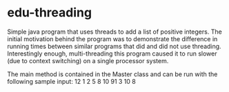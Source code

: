 # edu-threading
Simple java program that uses threads to add a list of positive integers.  The initial motivation behind the program was to demonstrate the difference in running times between similar programs that did and did not use threading.
Interestingly enough, multi-threading this program caused it to run slower (due to context switching) on a single processor system.

The main method is contained in the Master class and can be run with
the following sample input:
  12 1 2 5 8 10 91 3 10 8
